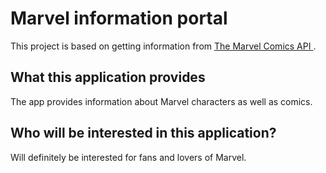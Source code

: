 # Marvel information portal

This project is based on getting information from [The Marvel Comics API ](https://developer.marvel.com/).

## What this application provides

The app provides information about Marvel characters as well as comics.

## Who will be interested in this application?

Will definitely be interested for fans and lovers of Marvel.
